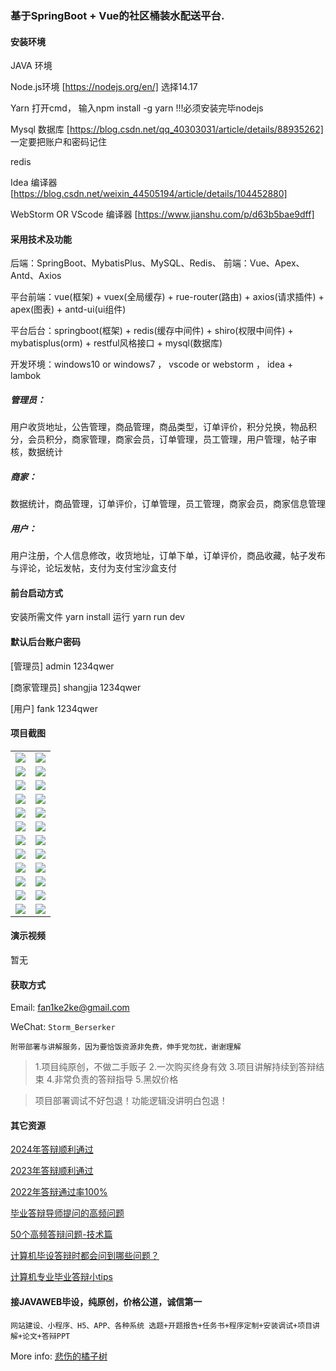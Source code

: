 ### 基于SpringBoot + Vue的社区桶装水配送平台.

#### 安装环境

JAVA 环境 

Node.js环境 [https://nodejs.org/en/] 选择14.17

Yarn 打开cmd， 输入npm install -g yarn !!!必须安装完毕nodejs

Mysql 数据库 [https://blog.csdn.net/qq_40303031/article/details/88935262] 一定要把账户和密码记住

redis

Idea 编译器 [https://blog.csdn.net/weixin_44505194/article/details/104452880]

WebStorm OR VScode 编译器 [https://www.jianshu.com/p/d63b5bae9dff]

#### 采用技术及功能

后端：SpringBoot、MybatisPlus、MySQL、Redis、
前端：Vue、Apex、Antd、Axios

平台前端：vue(框架) + vuex(全局缓存) + rue-router(路由) + axios(请求插件) + apex(图表)  + antd-ui(ui组件)

平台后台：springboot(框架) + redis(缓存中间件) + shiro(权限中间件) + mybatisplus(orm) + restful风格接口 + mysql(数据库)

开发环境：windows10 or windows7 ， vscode or webstorm ， idea + lambok

##### 管理员： 
用户收货地址，公告管理，商品管理，商品类型，订单评价，积分兑换，物品积分，会员积分，商家管理，商家会员，订单管理，员工管理，用户管理，帖子审核，数据统计

##### 商家： 
数据统计，商品管理，订单评价，订单管理，员工管理，商家会员，商家信息管理

##### 用户：
用户注册，个人信息修改，收货地址，订单下单，订单评价，商品收藏，帖子发布与评论，论坛发帖，支付为支付宝沙盒支付


#### 前台启动方式
安装所需文件 yarn install 
运行 yarn run dev

#### 默认后台账户密码
[管理员]
admin
1234qwer

[商家管理员]
shangjia
1234qwer

[用户]
fank
1234qwer

#### 项目截图

|  |  |
|---------------------|---------------------|
| ![](https://fank-bucket-oss.oss-cn-beijing.aliyuncs.com/img/1732104177000.png) | ![](https://fank-bucket-oss.oss-cn-beijing.aliyuncs.com/img/1732104503080.png) |
| ![](https://fank-bucket-oss.oss-cn-beijing.aliyuncs.com/img/1732104136104.png) | ![](https://fank-bucket-oss.oss-cn-beijing.aliyuncs.com/img/1732104476523.png) |
| ![](https://fank-bucket-oss.oss-cn-beijing.aliyuncs.com/img/1732103994145.png) | ![](https://fank-bucket-oss.oss-cn-beijing.aliyuncs.com/img/1732104462570.png) |
| ![](https://fank-bucket-oss.oss-cn-beijing.aliyuncs.com/img/1732105031705.png) | ![](https://fank-bucket-oss.oss-cn-beijing.aliyuncs.com/img/1732104438732.png) |
| ![](https://fank-bucket-oss.oss-cn-beijing.aliyuncs.com/img/1732105015491.png) | ![](https://fank-bucket-oss.oss-cn-beijing.aliyuncs.com/img/1732104427988.png) |
| ![](https://fank-bucket-oss.oss-cn-beijing.aliyuncs.com/img/1732104985203.png) | ![](https://fank-bucket-oss.oss-cn-beijing.aliyuncs.com/img/1732104405408.png) |
| ![](https://fank-bucket-oss.oss-cn-beijing.aliyuncs.com/img/1732104772141.png) | ![](https://fank-bucket-oss.oss-cn-beijing.aliyuncs.com/img/1732104393562.png) |
| ![](https://fank-bucket-oss.oss-cn-beijing.aliyuncs.com/img/1732104596981.png) | ![](https://fank-bucket-oss.oss-cn-beijing.aliyuncs.com/img/1732104379415.png) |
| ![](https://fank-bucket-oss.oss-cn-beijing.aliyuncs.com/img/1732104583080.png) | ![](https://fank-bucket-oss.oss-cn-beijing.aliyuncs.com/img/1732104367882.png) |
| ![](https://fank-bucket-oss.oss-cn-beijing.aliyuncs.com/img/1732104563023.png) | ![](https://fank-bucket-oss.oss-cn-beijing.aliyuncs.com/img/1732104289710.png) |
| ![](https://fank-bucket-oss.oss-cn-beijing.aliyuncs.com/img/1732104549613.png) | ![](https://fank-bucket-oss.oss-cn-beijing.aliyuncs.com/img/1732104207895.png) |
| ![](https://fank-bucket-oss.oss-cn-beijing.aliyuncs.com/img/1732104531699.png) | ![](https://fank-bucket-oss.oss-cn-beijing.aliyuncs.com/img/1732104191144.png) |

#### 演示视频

暂无

#### 获取方式

Email: fan1ke2ke@gmail.com

WeChat: `Storm_Berserker`

`附带部署与讲解服务，因为要恰饭资源非免费，伸手党勿扰，谢谢理解`

> 1.项目纯原创，不做二手贩子 2.一次购买终身有效 3.项目讲解持续到答辩结束 4.非常负责的答辩指导 5.黑奴价格

> 项目部署调试不好包退！功能逻辑没讲明白包退！

#### 其它资源

[2024年答辩顺利通过](https://berserker287.github.io/2024/06/06/2024%E5%B9%B4%E7%AD%94%E8%BE%A9%E9%A1%BA%E5%88%A9%E9%80%9A%E8%BF%87/)

[2023年答辩顺利通过](https://berserker287.github.io/2023/06/14/2023%E5%B9%B4%E7%AD%94%E8%BE%A9%E9%A1%BA%E5%88%A9%E9%80%9A%E8%BF%87/)

[2022年答辩通过率100%](https://berserker287.github.io/2022/05/25/%E9%A1%B9%E7%9B%AE%E4%BA%A4%E6%98%93%E8%AE%B0%E5%BD%95/)

[毕业答辩导师提问的高频问题](https://berserker287.github.io/2023/06/13/%E6%AF%95%E4%B8%9A%E7%AD%94%E8%BE%A9%E5%AF%BC%E5%B8%88%E6%8F%90%E9%97%AE%E7%9A%84%E9%AB%98%E9%A2%91%E9%97%AE%E9%A2%98/)

[50个高频答辩问题-技术篇](https://berserker287.github.io/2023/06/13/50%E4%B8%AA%E9%AB%98%E9%A2%91%E7%AD%94%E8%BE%A9%E9%97%AE%E9%A2%98-%E6%8A%80%E6%9C%AF%E7%AF%87/)

[计算机毕设答辩时都会问到哪些问题？](https://www.zhihu.com/question/31020988)

[计算机专业毕业答辩小tips](https://zhuanlan.zhihu.com/p/145911029)

#### 接JAVAWEB毕设，纯原创，价格公道，诚信第一

`网站建设、小程序、H5、APP、各种系统 选题+开题报告+任务书+程序定制+安装调试+项目讲解+论文+答辩PPT`

More info: [悲伤的橘子树](https://berserker287.github.io/)
